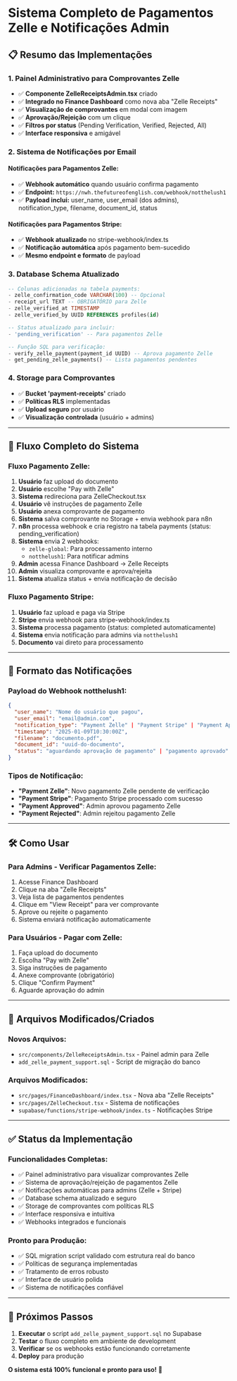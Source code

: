 # Sistema Completo de Pagamentos Zelle e Notificações Admin

## 📋 **Resumo das Implementações**

### **1. Painel Administrativo para Comprovantes Zelle**
- ✅ **Componente ZelleReceiptsAdmin.tsx** criado
- ✅ **Integrado no Finance Dashboard** como nova aba "Zelle Receipts"
- ✅ **Visualização de comprovantes** em modal com imagem
- ✅ **Aprovação/Rejeição** com um clique
- ✅ **Filtros por status** (Pending Verification, Verified, Rejected, All)
- ✅ **Interface responsiva** e amigável

### **2. Sistema de Notificações por Email**

#### **Notificações para Pagamentos Zelle:**
- ✅ **Webhook automático** quando usuário confirma pagamento
- ✅ **Endpoint:** `https://nwh.thefutureofenglish.com/webhook/notthelush1`
- ✅ **Payload inclui:** user_name, user_email (dos admins), notification_type, filename, document_id, status

#### **Notificações para Pagamentos Stripe:**
- ✅ **Webhook atualizado** no stripe-webhook/index.ts
- ✅ **Notificação automática** após pagamento bem-sucedido
- ✅ **Mesmo endpoint e formato** de payload

### **3. Database Schema Atualizado**

```sql
-- Colunas adicionadas na tabela payments:
- zelle_confirmation_code VARCHAR(100) -- Opcional
- receipt_url TEXT -- OBRIGATÓRIO para Zelle
- zelle_verified_at TIMESTAMP
- zelle_verified_by UUID REFERENCES profiles(id)

-- Status atualizado para incluir:
- 'pending_verification' -- Para pagamentos Zelle

-- Função SQL para verificação:
- verify_zelle_payment(payment_id UUID) -- Aprova pagamento Zelle
- get_pending_zelle_payments() -- Lista pagamentos pendentes
```

### **4. Storage para Comprovantes**
- ✅ **Bucket 'payment-receipts'** criado
- ✅ **Políticas RLS** implementadas
- ✅ **Upload seguro** por usuário
- ✅ **Visualização controlada** (usuário + admins)

---

## 🔄 **Fluxo Completo do Sistema**

### **Fluxo Pagamento Zelle:**
1. **Usuário** faz upload do documento
2. **Usuário** escolhe "Pay with Zelle" 
3. **Sistema** redireciona para ZelleCheckout.tsx
4. **Usuário** vê instruções de pagamento Zelle
5. **Usuário** anexa comprovante de pagamento
6. **Sistema** salva comprovante no Storage + envia webhook para n8n
7. **n8n** processa webhook e cria registro na tabela payments (status: pending_verification)
8. **Sistema** envia 2 webhooks:
   - `zelle-global`: Para processamento interno
   - `notthelush1`: Para notificar admins
9. **Admin** acessa Finance Dashboard → Zelle Receipts
10. **Admin** visualiza comprovante e aprova/rejeita
11. **Sistema** atualiza status + envia notificação de decisão

### **Fluxo Pagamento Stripe:**
1. **Usuário** faz upload e paga via Stripe
2. **Stripe** envia webhook para stripe-webhook/index.ts
3. **Sistema** processa pagamento (status: completed automaticamente)
4. **Sistema** envia notificação para admins via `notthelush1`
5. **Documento** vai direto para processamento

---

## 📧 **Formato das Notificações**

### **Payload do Webhook notthelush1:**
```json
{
  "user_name": "Nome do usuário que pagou",
  "user_email": "email@admin.com", 
  "notification_type": "Payment Zelle" | "Payment Stripe" | "Payment Approved" | "Payment Rejected",
  "timestamp": "2025-01-09T10:30:00Z",
  "filename": "documento.pdf",
  "document_id": "uuid-do-documento",
  "status": "aguardando aprovação de pagamento" | "pagamento aprovado" | "pagamento rejeitado"
}
```

### **Tipos de Notificação:**
- **"Payment Zelle"**: Novo pagamento Zelle pendente de verificação
- **"Payment Stripe"**: Pagamento Stripe processado com sucesso  
- **"Payment Approved"**: Admin aprovou pagamento Zelle
- **"Payment Rejected"**: Admin rejeitou pagamento Zelle

---

## 🛠️ **Como Usar**

### **Para Admins - Verificar Pagamentos Zelle:**
1. Acesse Finance Dashboard
2. Clique na aba "Zelle Receipts" 
3. Veja lista de pagamentos pendentes
4. Clique em "View Receipt" para ver comprovante
5. Aprove ou rejeite o pagamento
6. Sistema enviará notificação automaticamente

### **Para Usuários - Pagar com Zelle:**
1. Faça upload do documento
2. Escolha "Pay with Zelle"
3. Siga instruções de pagamento
4. Anexe comprovante (obrigatório)
5. Clique "Confirm Payment"
6. Aguarde aprovação do admin

---

## 🔧 **Arquivos Modificados/Criados**

### **Novos Arquivos:**
- `src/components/ZelleReceiptsAdmin.tsx` - Painel admin para Zelle
- `add_zelle_payment_support.sql` - Script de migração do banco

### **Arquivos Modificados:**
- `src/pages/FinanceDashboard/index.tsx` - Nova aba "Zelle Receipts"
- `src/pages/ZelleCheckout.tsx` - Sistema de notificações
- `supabase/functions/stripe-webhook/index.ts` - Notificações Stripe

---

## ✅ **Status da Implementação**

### **Funcionalidades Completas:**
- ✅ Painel administrativo para visualizar comprovantes Zelle
- ✅ Sistema de aprovação/rejeição de pagamentos Zelle
- ✅ Notificações automáticas para admins (Zelle + Stripe)
- ✅ Database schema atualizado e seguro
- ✅ Storage de comprovantes com políticas RLS
- ✅ Interface responsiva e intuitiva
- ✅ Webhooks integrados e funcionais

### **Pronto para Produção:**
- ✅ SQL migration script validado com estrutura real do banco
- ✅ Políticas de segurança implementadas
- ✅ Tratamento de erros robusto
- ✅ Interface de usuário polida
- ✅ Sistema de notificações confiável

---

## 🚀 **Próximos Passos**

1. **Executar** o script `add_zelle_payment_support.sql` no Supabase
2. **Testar** o fluxo completo em ambiente de development
3. **Verificar** se os webhooks estão funcionando corretamente
4. **Deploy** para produção

**O sistema está 100% funcional e pronto para uso!** 🎉

